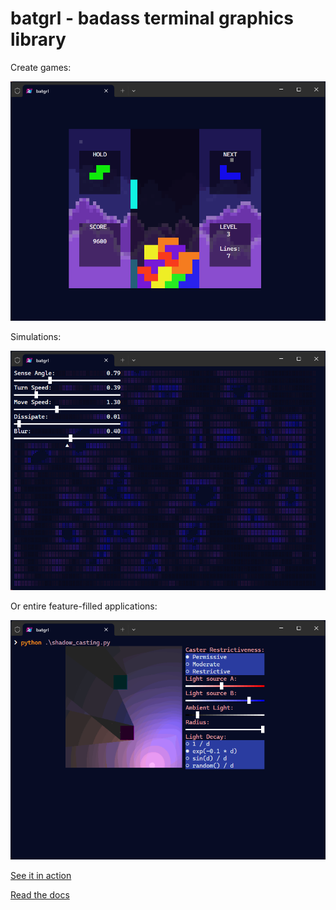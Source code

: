# batgrl - badass terminal graphics library

Create games:

![Tetris](https://raw.githubusercontent.com/salt-die/batgrl/main/preview_images/tetris.png)

Simulations:

![Simulation](https://raw.githubusercontent.com/salt-die/batgrl/main/preview_images/simulation.png)

Or entire feature-filled applications:

![Application](https://raw.githubusercontent.com/salt-die/batgrl/main/preview_images/application.png)

[See it in action](https://youtu.be/FzQP86ljsgc)

[Read the docs](https://salt-die.github.io/batgrl/index.html)
